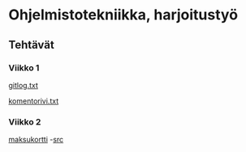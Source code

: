 
# Ohjelmistotekniikka, harjoitustyö

## Tehtävät

### Viikko 1
[gitlog.txt](https://github.com/ErikHuuskonen/ot-harjoitustyo/blob/main/laskarit/viikko1/gitlog.txt)

[komentorivi.txt](https://github.com/ErikHuuskonen/ot-harjoitustyo/blob/main/laskarit/viikko1/komentorivi.txt)

### Viikko 2
[maksukortti](https://github.com/ErikHuuskonen/ot-harjoitustyo/tree/main/laskarit/viikko2/maksukortti)
  -[src](https://github.com/ErikHuuskonen/ot-harjoitustyo/tree/main/laskarit/viikko2/maksukortti/src)

